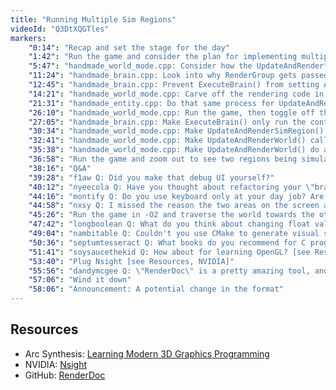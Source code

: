 ```yaml
---
title: "Running Multiple Sim Regions"
videoId: "Q3DtXQGTles"
markers:
    "0:14": "Recap and set the stage for the day"
    "1:42": "Run the game and consider the plan for implementing multiple sim regions"
    "5:47": "handmade_world_mode.cpp: Consider how the UpdateAndRender*() functions are currently operating, and whether or not to split them up"
    "11:24": "handmade_brain.cpp: Look into why RenderGroup gets passed down to the brain"
    "12:45": "handmade_brain.cpp: Prevent ExecuteBrain() from setting AlwaysBehind and AlwaysInFrontOf, and run the game to see how the body and head are sorted"
    "14:21": "handmade_world_mode.cpp: Carve off the rendering code in UpdateAndRenderSimRegion() and determine which of its arguments may be optional"
    "21:31": "handmade_entity.cpp: Do that same process for UpdateAndRenderEntities()"
    "26:10": "handmade_world_mode.cpp: Run the game, then toggle off the rendering in UpdateAndRenderWorld()"
    "27:05": "handmade_brain.cpp: Make ExecuteBrain() only run the controller code if it has an Input"
    "30:34": "handmade_world_mode.cpp: Make UpdateAndRenderSimRegion() only process the mouse if it has Input"
    "32:41": "handmade_world_mode.cpp: Make UpdateAndRenderWorld() call UpdateAndRenderSimRegion() twice, run the game and see what happens"
    "35:38": "handmade_world_mode.cpp: Make UpdateAndRenderWorld() do an UpdateAndRenderSimRegion() on a second region"
    "36:58": "Run the game and zoom out to see two regions being simulated"
    "38:16": "Q&A"
    "39:28": "f1aw Q: Did you make that debug UI yourself?"
    "40:12": "nyeecola Q: Have you thought about refactoring your \"brain\" code to make use of virtual methods? Switch statements on \"type\" is basically replicating the type system and is a bit of a code smell"
    "44:16": "montify Q: Do you use keyboard only at your day job? Are you faster without the mouse?"
    "44:58": "nxsy Q: I missed the reason the two areas on the screen are discontinuous. Are these two sim regions of a larger world?"
    "45:26": "Run the game in -O2 and traverse the world towards the other sim region"
    "47:42": "longboolean Q: What do you think about changing float values in the debug system by the distance you drag? Example: longer drag distance == bigger increments / decrements of the value, shorter drag distance == smaller increment / decrements"
    "49:04": "nambitable Q: Couldn't you use CMake to generate visual studio solutions for windows?"
    "50:36": "septumtesseract Q: What books do you recommend for C programming?"
    "51:41": "soysaucethekid Q: How about for learning OpenGL? [see Resources, Arc Synthesis]"
    "53:40": "Plug Nsight [see Resources, NVIDIA]"
    "55:56": "dandymcgee Q: \"RenderDoc\" is a pretty amazing tool, and I've found it to be more compatible than Nsight [see Resources, GitHub]"
    "57:06": "Wind it down"
    "58:06": "Announcement: A potential change in the format"
---
```


## Resources

* Arc Synthesis: [Learning Modern 3D Graphics Programming](https://bitbucket.org/alfonse/gltut/wiki/Home)
* NVIDIA: [Nsight](http://www.nvidia.com/object/nsight.html)
* GitHub: [RenderDoc](https://github.com/baldurk/renderdoc)
